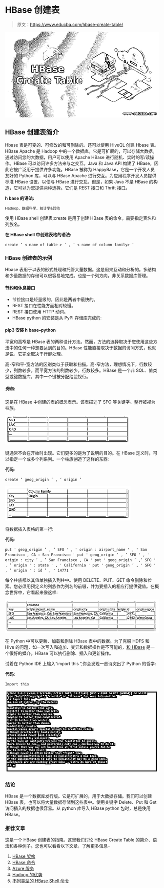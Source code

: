 # HBase 创建表

> 原文：<https://www.educba.com/hbase-create-table/>

![HBase Create Table](img/cf154c118e9a7f62d89408729d3ae810.png)



## HBase 创建表简介

Hbase 表是可变的、可修改的和可删除的。还可以使用 HiveQL 创建 Hbase 表。HBase Apache 是 Hadoop 中的一个数据库。它是可扩展的，可以存储大数据。通过访问您的大数据，用户可以使用 Apache HBase 进行随机、实时的写/读操作。HBase 可以访问许多方法来与之交互。Java 和 Java API 构建了 HBase，因此它被广泛用于提供许多功能。HBase 被称为 HappyBase，它是一个开发人员友好的 Python 库，可以与 HBase Apache 进行交互。为应用程序开发人员提供标准 HBase 设置，以便与 HBase 进行交互。但是，如果 Java 不是 HBase 的构造，它可以为您提供两种选择。它们是 REST 接口和 Thrift 接口。

**h base 的语法:**

<small>Hadoop、数据科学、统计学&其他</small>

使用 HBase shell 创建表:create 是用于创建 HBase 表的命令。需要指定表名和列族名。

**在 HBase shell 中创建表格的语法:**

`create ‘ < name of table > ’ , ‘ < name of column family> ’`

### HBase 创建表的示例

Hbase 表用于以表的形式处理和托管大量数据。这是用来互动和分析的。多结构和少量数据的存储可以很容易地完成。也是一个列方向，非关系数据库管理。

#### 节约和休息接口

*   节俭接口是轻量级的，因此是两者中最快的。
*   REST 接口在性能方面相对较慢。
*   REST 接口使用 HTTP 动词。
*   HBase python 的安装是从 PyPI 存储库完成的:

#### pip3 安装 h base–python

平宽和高窄是 HBase 表的两种设计方法。然而，方法的选择取决于您使用这些方法中的任何一种想要达到的目的。HBase 性能直接取决于数据的访问方式，也就是说，它完全取决于行键处理。

高-窄和平-宽方法的区别类似于获取和扫描。高-窄方法，理想情况下，行数较少，列数较多。而平宽方法的列数较少，行数较多。HBase 是一个非 SQL、值类型或键数据库，其中一个键被分配给监视行。

##### 例如:

这是在 HBase 中创建的表的概念表示。该表描述了 SFO 等关键字。整行被视为柱族。

![Hbase Create Table1](img/a98e75863287aaf87f56ec08f48068ec.png)



键通常不会在开始时出现。它们更多的是为了说明的目的。在 HBase 定义时，可以指定一个或多个列系列。一个柱族创造了这样的东西:

**代码**:

`create ‘ geog_origin ‘ , ‘ origin ’`

![column family](img/da93dc79fc4816a242dca641a44863c3.png)



将数据插入表格的第一行:

**代码**:

`put ' geog_origin ’ , ’ SFO ' , ' origin : airport_name ' , ' San Francisco , CA : San Francisco '
put ' geog_origin ’ , ’ SFO ' , ' origin : city ’ , ’ San Francisco , CA '
put ' geog_origin ’ ,’ SFO ' , ’ origin ' : state ' , ' California '
put ' geog_origin ’ , ' SFO ' , ’ origin ' : id ’ , ' 14771 '`

每个柱族都以其值单独插入到柱中。使用 DELETE、PUT、GET 命令删除和检索。您必须用预定义的列族作为列名的前缀，并为要插入的相应行提供键值。在概念世界中，它看起来像这样:

![Hbase Create Table3](img/1d72c19b4a24954329d817b74f6b01e1.png)



在 Python 中可以更新、加载和删除 HBase 表中的数据。为了克服 HDFS 和 Hive 的问题，如一次写入和追加、变异和数据操作是不可能的，[和 HBase](https://www.educba.com/what-is-hbase/) 是一个很好的媒介。HBase 可以执行删除、插入和更新操作。

试着在 Python IDE 上输入“import this ”,你会发现一首诗突出了 Python 的哲学:

**代码**:

`Import this`

![Import this](img/8ecb4f6705c0534d3c93c1439c729efd.png)



### 结论

HBase 是一个数据库发行版。它是可扩展的，用于大数据存储。我们可以创建 HBase 表，也可以将大量数据存储到这些表中。使用关键字 Delete、Put 和 Get 访问插入的数据也很容易。从 python 库导入 HBase python 包时，总是使用 HBase。

### 推荐文章

这是一个 HBase 创建表的指南。这里我们讨论 HBase Create Table 的简介、语法和各种例子。您也可以看看以下文章，了解更多信息–

1.  [HBase 架构](https://www.educba.com/hbase-architecture/)
2.  [HBase 命令](https://www.educba.com/hbase-commands/)
3.  [Azure 服务](https://www.educba.com/azure-services/)
4.  [Hadoop 的优势](https://www.educba.com/advantages-of-hadoop/)
5.  [不同类型的 HBase Shell 命令](https://www.educba.com/hbase-shell-commands/)





